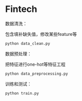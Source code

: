 # Fintech
数据清洗：


包含填补缺失值，修改某些feature等
````python
python data_clean.py
````

数据预处理：


把特征进行one-hot等特征工程
````python
python data_preprocessing.py
````

训练和测试：
````python
python train.py
````
